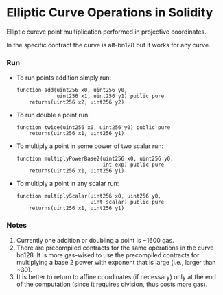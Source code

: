 # Elliptic Curve Operations in Solidity

Elliptic cureve point multiplication performed in projective coordinates.

In the specific contract the curve is alt-bn128 but it works for any curve.



### Run

* To run points addition simply run: 
    ```
    function add(uint256 x0, uint256 y0,
                 uint256 x1, uint256 y1) public pure
        returns(uint256 x2, uint256 y2)
    ```
    
* To run double a point run:
    ```
    function twice(uint256 x0, uint256 y0) public pure
        returns(uint256 x1, uint256 y1)
    ```

* To multiply a point in some power of two scalar run:
    ```
    function multiplyPowerBase2(uint256 x0, uint256 y0, 
                                int exp) public pure
        returns(uint256 x1, uint256 y1)
    ```

* To multiply a point in any scalar run:
    ```
    function multiplyScalar(uint256 x0, uint256 y0,
                            uint scalar) public pure
        returns(uint256 x1, uint256 y1)
    ```


### Notes

1. Currently one addition or doubling a point is ~1600 gas.
2. There are precompiled contracts for the same operations in the curve bn128. It is more gas-wised to use the precompiled contracts for multiplying a base 2 power with exponent that is large (i.e., larger than ~30).
3. It is better to return to affine coordinates (if necessary) only at the end of the computation (since it requires division, thus costs more gas).